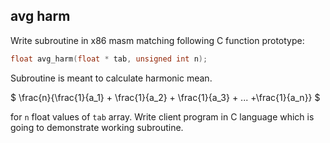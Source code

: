 ## avg harm

Write subroutine in x86 masm matching following C function prototype:

```c
float avg_harm(float * tab, unsigned int n);
```

Subroutine is meant to calculate harmonic mean.

$
\frac{n}{\frac{1}{a_1} + \frac{1}{a_2} + \frac{1}{a_3} + ...  +\frac{1}{a_n}}
$

for `n` float values of `tab` array.
Write client program in C language which is going to demonstrate working subroutine.